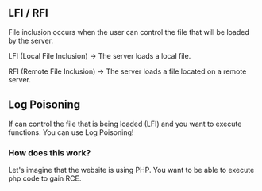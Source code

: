 

## LFI / RFI

File inclusion occurs when the user can control the file that will be loaded by the server.

LFI (Local File Inclusion) -> The server loads a local file.

RFI (Remote File Inclusion) -> The server loads a file located on a remote server.


## Log Poisoning

If can control the file that is being loaded (LFI) and you want to execute functions. You can use Log Poisoning!

### How does this work?

Let's imagine that the website is using PHP. You want to be able to execute php code to gain RCE.








